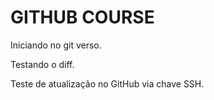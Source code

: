 # GITHUB COURSE

Iniciando no git verso.

Testando o diff.

Teste de atualização no GitHub via chave SSH.
